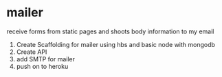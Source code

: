 # mailer
receive forms from static pages and shoots body information to my email

1. Create Scaffolding for mailer using hbs and basic node with mongodb
2. Create API
3. add SMTP for mailer
4. push on to heroku
